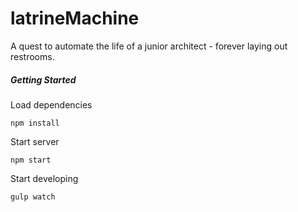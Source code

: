 # latrineMachine

A quest to automate the life of a junior architect - forever laying out restrooms.

##### Getting Started

Load dependencies
```
npm install
```

Start server
```
npm start
```

Start developing
```
gulp watch
```
